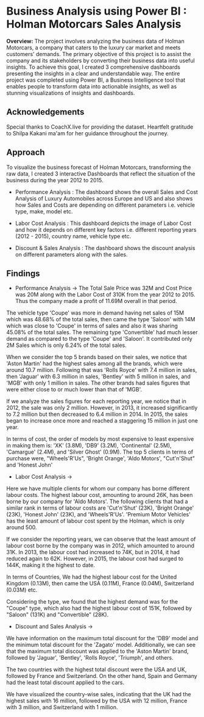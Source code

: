 # Business Analysis using Power BI : Holman Motorcars Sales Analysis

**Overview:**
The project involves analyzing the business data of Holman Motorcars, a company that caters to the luxury car market and meets customers' demands. The primary objective of this project is to assist the company and its stakeholders by converting their business data into useful insights. To achieve this goal, I created 3 comprehensive dashboards presenting the insights in a clear and understandable way. The entire project was completed using Power BI, a Business Intelligence tool that enables people to transform data into actionable insights, as well as stunning visualizations of insights and dashboards.


## Acknowledgements
Special thanks to CoachX.live for providing the dataset. Heartfelt gratitude to Shilpa Kakani ma'am for her guidance throughout the journey.


## Approach
To visualize the business forecast of Holman Motorcars, transforming the raw data, I created 3 interactive Dashboards that reflect the situation of the business during the year 2012 to 2015.

- Performance Analysis : The dashboard shows the overall Sales and Cost Analysis of Luxury Automobiles across Europe and US and also shows how Sales and Costs are depending on different parameters i.e. vehicle type, make, model etc. 

- Labor Cost Analysis : This dashboard depicts the image of Labor Cost and how it depends on different key factors i.e. different reporting years (2012 - 2015), country name, vehicle type etc.

- Discount & Sales Analysis : The dashboard shows the discount analysis on different parameters along with the sales.
## Findings

-  Performance Analysis ->
The Total Sale Price was 32M and Cost Price was 20M along with the Labor Cost of 310K from the year 2012 to 2015. Thus the company made a profit of 11.69M overall in that period.

The vehicle type 'Coupe' was more in demand having net sales of 15M which was 48.68% of the total sales, then came the type 'Saloon' with 14M which was close to 'Coupe' in terms of sales and also it was sharing 45.08% of the total sales. The remaining type 'Convertible' had much lesser demand as compared to the type 'Coupe' and 'Saloon'. It contributed only 2M Sales which is only 6.24% of the total sales.

When we consider the top 5 brands based on their sales, we notice that 'Aston Martin' had the highest sales among all the brands, which were around 10.7 million. Following that was 'Rolls Royce' with 7.4 million in sales, then 'Jaguar' with 6.3 million in sales, 'Bentley' with 5 million in sales, and 'MGB' with only 1 million in sales. The other brands had sales figures that were either close to or much lower than that of 'MGB'.

If we analyze the sales figures for each reporting year, we notice that in 2012, the sale was only 2 million. However, in 2013, it increased significantly to 7.2 million but then decreased to 6.4 million in 2014. In 2015, the sales began to increase once more and reached a staggering 15 million in just one year.

In terms of cost, the order of models by most expensive to least expensive in making them is: 'XK' (3.8M), 'DB9' (3.2M), 'Continental' (2.5M), 'Camargue' (2.4M), and 'Silver Ghost' (0.9M).
The top 5 clients in terms of purchase were, "Wheels'R'Us", 'Bright Orange', 'Aldo Motors', "Cut'n'Shut" and 'Honest John'


- Labor Cost Analysis ->


Here we have multiple clients for whom our company has borne different labour costs. The highest labour cost, amounting to around 26K, has been borne by our company for 'Aldo Motors'. The following clients that had a similar rank in terms of labour costs are 'Cut'n'Shut' (23K), 'Bright Orange' (23K), 'Honest John' (23K), and 'Wheels'R'Us'. 'Premium Motor Vehicles' has the least amount of labour cost spent by the Holman, which is only around 500.

If we consider the reporting years, we can observe that the least amount of labour cost borne by the company was in 2012, which amounted to around 31K. In 2013, the labour cost had increased to 74K, but in 2014, it had reduced again to 62K. However, in 2015, the labour cost had surged to 144K, making it the highest to date.

In terms of Countries, We had the highest labour cost for the United Kingdom (0.13M), then came the USA (0.11M), France (0.04M), Switzerland (0.03M) etc.

Considering the type, we found that the highest demand was for the "Coupe" type, which also had the highest labour cost of 151K, followed by "Saloon" (131K) and "Convertible" (28K).


- Discount and Sales Analysis ->

We have information on the maximum total discount for the 'DB9' model and the minimum total discount for the 'Zagato' model. Additionally, we can see that the maximum total discount was applied to the 'Aston Martin' brand, followed by 'Jaguar', 'Bentley', 'Rolls Royce', 'Triumph', and others. 

The two countries with the highest total discount were the USA and UK, followed by France and Switzerland. On the other hand, Spain and Germany had the least total discount applied to the cars.

We have visualized the country-wise sales, indicating that the UK had the highest sales with 16 million, followed by the USA with 12 million, France with 3 million, and Switzerland with 1 million.

